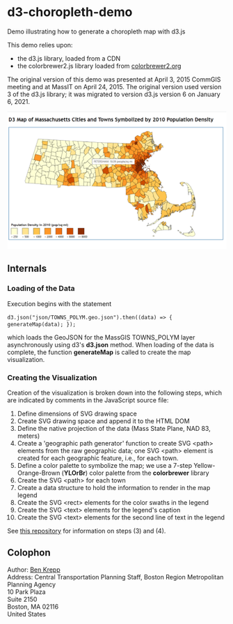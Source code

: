 # d3-choropleth-demo
Demo illustrating how to generate a choropleth map with d3.js

This demo relies upon:
* the d3.js library, loaded from a CDN
* the colorbrewer2.js library loaded from [colorbrewer2.org](https://colorbrewer2.org)

The original version of this demo was presented at April 3, 2015 CommGIS meeting and at MassIT on April 24, 2015.
The original version used version 3 of the d3.js library; it was migrated to version d3.js version 6 on January 6, 2021.

<img src="img/d3-choropleth-map.png"/>

## Internals
### Loading of the Data
Execution begins with the statement
```
d3.json("json/TOWNS_POLYM.geo.json").then((data) => { generateMap(data); });
```
which loads the GeoJSON for the MassGIS TOWNS_POLYM layer asynchronously using d3's __d3.json__ method.
When loading of the data is complete, the function __generateMap__ is called to create the map visualization.

### Creating the Visualization
Creation of the visualization is broken down into the following steps,
which are indicated by comments in the JavaScript source file:
1. Define dimensions of SVG drawing space
2. Create SVG drawing space and append it to the HTML DOM
3. Define the native projection of the data (Mass State Plane, NAD 83, meters)
4. Create a 'geographic path generator' function to create SVG \<path\> elements from the raw geographic data;
   one SVG \<path\> element is created for each geographic feature, i.e., for each town.
5. Define a color palette to symbolize the map; we use a 7-step Yellow-Orange-Brown (__YLOrBr__) color palette
from the __colorbrewer__ library
6. Create the SVG \<path\> for each town
7. Create a data structure to hold the information to render in the map legend
8. Create the SVG \<rect\> elements for the color swaths in the legend
9. Create the SVG \<text\> elements for the legend's caption
10. Create the SVG \<text\> elements for the second line of text in the legend

See [this repository](https://github.com/bkrepp-ctps/d3-thematic-map-demo) for information on steps \(3\) and \(4\).

## Colophon
Author: [Ben Krepp](mailto:bkrepp@ctps.org)  
Address: Central Transportation Planning Staff, Boston Region Metropolitan Planning Agency  
10 Park Plaza  
Suite 2150  
Boston, MA 02116  
United States


